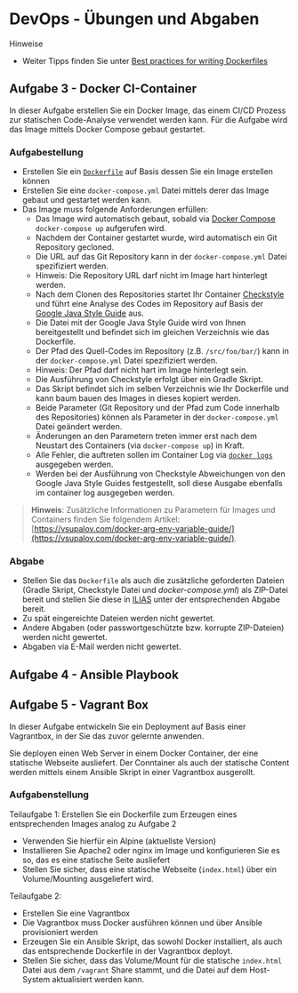 # DevOps - Übungen und Abgaben

Hinweise

* Weiter Tipps finden Sie unter [Best practices for writing Dockerfiles](https://docs.docker.com/develop/develop-images/dockerfile\_best-practices/)

###

## Aufgabe 3 - Docker CI-Container

In dieser Aufgabe erstellen Sie ein Docker Image, das einem CI/CD Prozess zur statischen Code-Analyse verwendet werden kann. Für die Aufgabe wird das Image mittels Docker Compose gebaut gestartet.

### Aufgabestellung

* Erstellen Sie ein [`Dockerfile`](https://docs.docker.com/engine/reference/builder/) auf Basis dessen Sie ein Image erstellen können
* Erstellen Sie eine `docker-compose.yml` Datei mittels derer das Image gebaut und gestartet werden kann.
* Das Image muss folgende Anforderungen erfüllen:
  * Das Image wird automatisch gebaut, sobald via [Docker Compose](https://docs.docker.com/compose/) `docker-compose up` aufgerufen wird.
  * Nachdem der Container gestartet wurde, wird automatisch ein Git Repository gecloned.
  * Die URL auf das Git Repository kann in der `docker-compose.yml` Datei spezifiziert werden.
  * Hinweis: Die Repository URL darf nicht im Image hart hinterlegt werden.
  * Nach dem Clonen des Repositories startet Ihr Container [Checkstyle](https://checkstyle.sourceforge.io/) und führt eine Analyse des Codes im Repository auf Basis der [Google Java Style Guide](https://google.github.io/styleguide/javaguide.html) aus.
  * Die Datei mit der Google Java Style Guide wird von Ihnen bereitgestellt und befindet sich im gleichen Verzeichnis wie das Dockerfile.
  * Der Pfad des Quell-Codes im Repository (z.B. `/src/foo/bar/`) kann in der `docker-compose.yml` Datei spezifiziert werden.
  * Hinweis: Der Pfad darf nicht hart im Image hinterlegt sein.
  * Die Ausführung von Checkstyle erfolgt über ein Gradle Skript.
  * Das Skript befindet sich im selben Verzeichnis wie Ihr Dockerfile und kann baum bauen des Images in dieses kopiert werden.
  * Beide Parameter (Git Repository und der Pfad zum Code innerhalb des Repositories) können als Parameter in der `docker-compose.yml` Datei geändert werden.
  * Änderungen an den Parametern treten immer erst nach dem Neustart des Containers (via `docker-compose up`) in Kraft.
  * Alle Fehler, die auftreten sollen im Container Log via [`docker logs`](https://docs.docker.com/engine/reference/commandline/logs/) ausgegeben werden.
  * Werden bei der Ausführung von Checkstyle Abweichungen von den Google Java Style Guides festgestellt, soll diese Ausgabe ebenfalls im container log ausgegeben werden.

> **Hinweis**: Zusätzliche Informationen zu Parametern für Images und Containers finden Sie folgendem Artikel: [https://vsupalov.com/docker-arg-env-variable-guide/](https://vsupalov.com/docker-arg-env-variable-guide/).

### Abgabe

* Stellen Sie das `Dockerfile` als auch die zusätzliche geforderten Dateien (Gradle Skript, Checkstyle Datei und _docker-compose.yml_) als ZIP-Datei bereit und stellen Sie diese in [ILIAS](https://ilias.hs-heilbronn.de/goto.php?target=crs\_262954\&client\_id=iliashhn) unter der entsprechenden Abgabe bereit.
* Zu spät eingereichte Dateien werden nicht gewertet.
* Andere Abgaben (oder passwortgeschützte bzw. korrupte ZIP-Dateien) werden nicht gewertet.
* Abgaben via E-Mail werden nicht gewertet.

## Aufgabe 4 - Ansible Playbook



## Aufgabe 5 - Vagrant Box

In dieser Aufgabe entwickeln Sie ein Deployment auf Basis einer Vagrantbox, in der Sie das zuvor gelernte anwenden.

Sie deployen einen Web Server in einem Docker Container, der eine statische Webseite ausliefert. Der Conntainer als auch der statische Content werden mittels einem Ansible Skript in einer Vagrantbox ausgerollt.

### Aufgabenstellung

Teilaufgabe 1: Erstellen Sie ein Dockerfile zum Erzeugen eines entsprechenden Images analog zu Aufgabe 2

* Verwenden Sie hierfür ein Alpine (aktuellste Version)
* Installieren Sie Apache2 oder nginx im Image und konfigurieren Sie es so, das es eine statische Seite ausliefert
* Stellen Sie sicher, dass eine statische Webseite (`index.html`) über ein Volume/Mounting ausgeliefert wird.

Teilaufgabe 2:

* Erstellen Sie eine Vagrantbox
* Die Vagrantbox muss Docker ausführen können und über Ansible provisioniert werden
* Erzeugen Sie ein Ansible Skript, das sowohl Docker installiert, als auch das entsprechende Dockerfile in der Vagrantbox deployt.
* Stellen Sie sicher, dass das Volume/Mount für die statische `index.html` Datei aus dem `/vagrant` Share stammt, und die Datei auf dem Host-System aktualisiert werden kann.
